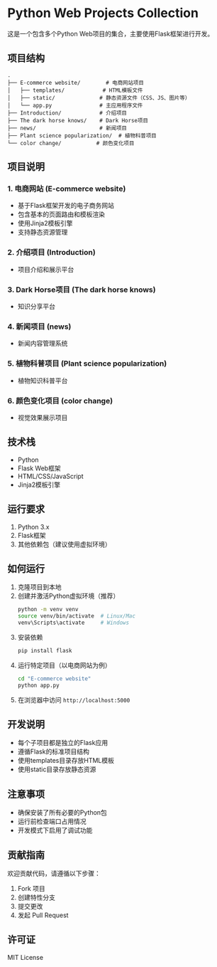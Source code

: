 # Python Web Projects Collection

这是一个包含多个Python Web项目的集合，主要使用Flask框架进行开发。

## 项目结构

```
.
├── E-commerce website/        # 电商网站项目
│   ├── templates/            # HTML模板文件
│   ├── static/              # 静态资源文件（CSS、JS、图片等）
│   └── app.py               # 主应用程序文件
├── Introduction/            # 介绍项目
├── The dark horse knows/    # Dark Horse项目
├── news/                    # 新闻项目
├── Plant science popularization/  # 植物科普项目
└── color change/           # 颜色变化项目
```

## 项目说明

### 1. 电商网站 (E-commerce website)
- 基于Flask框架开发的电子商务网站
- 包含基本的页面路由和模板渲染
- 使用Jinja2模板引擎
- 支持静态资源管理

### 2. 介绍项目 (Introduction)
- 项目介绍和展示平台

### 3. Dark Horse项目 (The dark horse knows)
- 知识分享平台

### 4. 新闻项目 (news)
- 新闻内容管理系统

### 5. 植物科普项目 (Plant science popularization)
- 植物知识科普平台

### 6. 颜色变化项目 (color change)
- 视觉效果展示项目

## 技术栈

- Python
- Flask Web框架
- HTML/CSS/JavaScript
- Jinja2模板引擎

## 运行要求

1. Python 3.x
2. Flask框架
3. 其他依赖包（建议使用虚拟环境）

## 如何运行

1. 克隆项目到本地
2. 创建并激活Python虚拟环境（推荐）
   ```bash
   python -m venv venv
   source venv/bin/activate  # Linux/Mac
   venv\Scripts\activate     # Windows
   ```
3. 安装依赖
   ```bash
   pip install flask
   ```
4. 运行特定项目（以电商网站为例）
   ```bash
   cd "E-commerce website"
   python app.py
   ```
5. 在浏览器中访问 `http://localhost:5000`

## 开发说明

- 每个子项目都是独立的Flask应用
- 遵循Flask的标准项目结构
- 使用templates目录存放HTML模板
- 使用static目录存放静态资源

## 注意事项

- 确保安装了所有必要的Python包
- 运行前检查端口占用情况
- 开发模式下启用了调试功能

## 贡献指南

欢迎贡献代码，请遵循以下步骤：
1. Fork 项目
2. 创建特性分支
3. 提交更改
4. 发起 Pull Request

## 许可证

MIT License 
